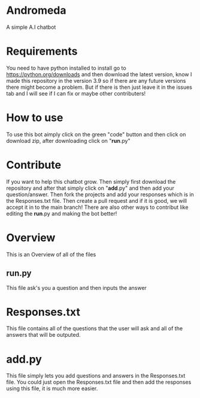 # Andromeda
A simple A.I chatbot
# Requirements
You need to have python installed to install go to https://python.org/downloads and then download the latest version, know I made this repository in the version 3.9 so if there are any future versions there might become a problem. But if there is then just leave it in the issues tab and I will see if I can fix or maybe other contributers!

# How to use
To use this bot aimply click on the green "code" button and then click on download zip, after downloading click on "__run__.py"

# Contribute
If you want to help this chatbot grow. Then simply first download the repository and after that simply click on "__add__.py" and then add your question/answer. Then fork the projects and add your responses which is in the Responses.txt file. Then create a pull request and if it is good, we will accept it in to the main branch! There are also other ways to contribut like editing the __run__.py and making the bot better!

# Overview
This is an Overview of all of the files

## __run__.py
This file ask's you a question and then inputs the answer

# Responses.txt
This file contains all of the questions that the user will ask and all of the answers that will be outputed.

# __add__.py
This file simply lets you add questions and answers in the Responses.txt file. You could just open the Responses.txt file and then add the responses using this file, it is much more easier.
